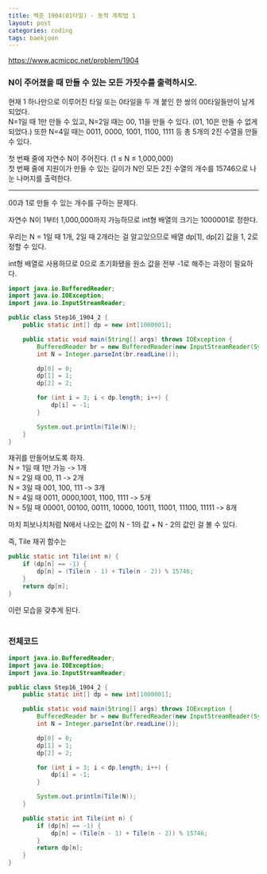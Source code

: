 ```yaml
---
title: 백준 1904(01타일) - 동적 계획법 1
layout: post
categories: coding
tags: baekjoon
---
```

<https://www.acmicpc.net/problem/1904>
### N이 주어졌을 때 만들 수 있는 모든 가짓수를 출력하시오.
현재 1 하나만으로 이루어진 타일 또는 0타일을 두 개 붙인 한 쌍의 00타일들만이 남게 되었다.    
N=1일 때 1만 만들 수 있고, N=2일 때는 00, 11을 만들 수 있다. (01, 10은 만들 수 없게 되었다.) 또한 N=4일 때는 0011, 0000, 1001, 1100, 1111 등 총 5개의 2진 수열을 만들 수 있다.    

첫 번째 줄에 자연수 N이 주어진다. (1 ≤ N ≤ 1,000,000)    
첫 번째 줄에 지원이가 만들 수 있는 길이가 N인 모든 2진 수열의 개수를 15746으로 나눈 나머지를 출력한다.
<hr>
00과 1로 만들 수 있는 개수를 구하는 문제다.    

자연수 N이 1부터 1,000,000까지 가능하므로 int형 배열의 크기는 1000001로 정한다.    
    
우리는 N = 1일 때 1개, 2일 때 2개라는 걸 알고있으므로 배열 dp[1], dp[2] 값을 1, 2로 정할 수 있다.    

int형 배열로 사용하므로 0으로 초기화됐을 원소 값을 전부 -1로 해주는 과정이 필요하다.    

```java
import java.io.BufferedReader;
import java.io.IOException;
import java.io.InputStreamReader;

public class Step16_1904_2 {
    public static int[] dp = new int[1000001];

    public static void main(String[] args) throws IOException {
        BufferedReader br = new BufferedReader(new InputStreamReader(System.in));
        int N = Integer.parseInt(br.readLine());

        dp[0] = 0;
        dp[1] = 1;
        dp[2] = 2;

        for (int i = 3; i < dp.length; i++) {
            dp[i] = -1;
        }

        System.out.println(Tile(N));
    }
}
```

재귀를 만들어보도록 하자.    
N = 1일 때 1만 가능 -> 1개    
N = 2일 때 00, 11 -> 2개    
N = 3일 때 001, 100, 111 -> 3개    
N = 4일 때 0011, 0000,1001, 1100, 1111 -> 5개    
N = 5일 때 00001, 00100, 00111, 10000, 10011, 11001, 11100, 11111 -> 8개    

마치 피보나치처럼 N에서 나오는 값이 N  - 1의 값 + N - 2의 값인 걸 볼 수 있다. 

즉, Tile 재귀 함수는

```java
public static int Tile(int n) {
    if (dp[n] == -1) {
        dp[n] = (Tile(n - 1) + Tile(n - 2)) % 15746;
    }
    return dp[n];
}
```
이런 모습을 갖추게 된다.    
<br>

### 전체코드
```java
import java.io.BufferedReader;
import java.io.IOException;
import java.io.InputStreamReader;

public class Step16_1904_2 {
    public static int[] dp = new int[1000001];

    public static void main(String[] args) throws IOException {
        BufferedReader br = new BufferedReader(new InputStreamReader(System.in));
        int N = Integer.parseInt(br.readLine());

        dp[0] = 0;
        dp[1] = 1;
        dp[2] = 2;

        for (int i = 3; i < dp.length; i++) {
            dp[i] = -1;
        }

        System.out.println(Tile(N));
    }

    public static int Tile(int n) {
        if (dp[n] == -1) {
            dp[n] = (Tile(n - 1) + Tile(n - 2)) % 15746;
        }
        return dp[n];
    }
}
```
